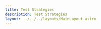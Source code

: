 ```yaml
---
title: Test Strategies
description: Test Strategies
layout: ../../../layouts/MainLayout.astro
---
```

